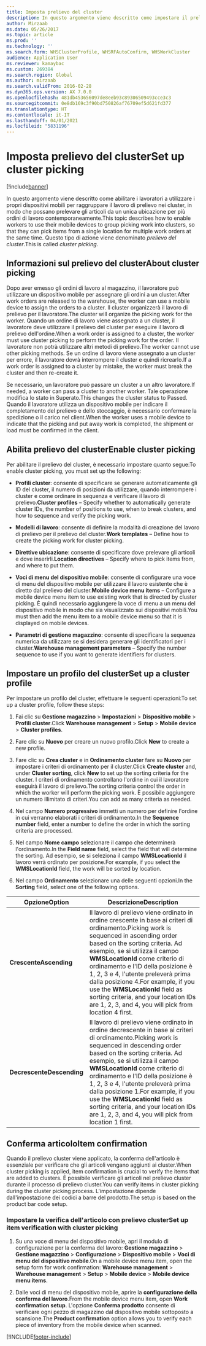 ```yaml
---
title: Imposta prelievo del cluster
description: In questo argomento viene descritto come impostare il prelievo cluster e l'utilizzo della conferma dell'articolo con prelievo cluster.
author: Mirzaab
ms.date: 05/26/2017
ms.topic: article
ms.prod: ''
ms.technology: ''
ms.search.form: WHSClusterProfile, WHSRFAutoConfirm, WHSWorkCluster
audience: Application User
ms.reviewer: kamaybac
ms.custom: 269384
ms.search.region: Global
ms.author: mirzaab
ms.search.validFrom: 2016-02-28
ms.dyn365.ops.version: AX 7.0.0
ms.openlocfilehash: 481db453656097de8eeb93c89306509493cce3c3
ms.sourcegitcommit: 0e8db169c3f90bd750826af76709ef5d621fd377
ms.translationtype: HT
ms.contentlocale: it-IT
ms.lasthandoff: 04/01/2021
ms.locfileid: "5831196"
---
```

# <a name="set-up-cluster-picking"></a><span data-ttu-id="d1c85-103">Imposta prelievo del cluster</span><span class="sxs-lookup"><span data-stu-id="d1c85-103">Set up cluster picking</span></span>

[!include[banner](../includes/banner.md)]

<span data-ttu-id="d1c85-104">In questo argomento viene descritto come abilitare i lavoratori a utilizzare i propri dispositivi mobili per raggruppare il lavoro di prelievo nei cluster, in modo che possano prelevare gli articoli da un unica ubicazione per più ordini di lavoro contemporaneamente.</span><span class="sxs-lookup"><span data-stu-id="d1c85-104">This topic describes how to enable workers to use their mobile devices to group picking work into clusters, so that they can pick items from a single location for multiple work orders at the same time.</span></span> <span data-ttu-id="d1c85-105">Questo tipo di azione viene denominato *prelievo del cluster*.</span><span class="sxs-lookup"><span data-stu-id="d1c85-105">This is called *cluster picking*.</span></span>

## <a name="about-cluster-picking"></a><span data-ttu-id="d1c85-106">Informazioni sul prelievo del cluster</span><span class="sxs-lookup"><span data-stu-id="d1c85-106">About cluster picking</span></span>

<span data-ttu-id="d1c85-107">Dopo aver emesso gli ordini di lavoro al magazzino, il lavoratore può utilizzare un dispositivo mobile per assegnare gli ordini a un cluster.</span><span class="sxs-lookup"><span data-stu-id="d1c85-107">After work orders are released to the warehouse, the worker can use a mobile device to assign the orders to a cluster.</span></span> <span data-ttu-id="d1c85-108">Il cluster organizzerà il lavoro di prelievo per il lavoratore.</span><span class="sxs-lookup"><span data-stu-id="d1c85-108">The cluster will organize the picking work for the worker.</span></span> <span data-ttu-id="d1c85-109">Quando un ordine di lavoro viene assegnato a un cluster, il lavoratore deve utilizzare il prelievo del cluster per eseguire il lavoro di prelievo dell'ordine.</span><span class="sxs-lookup"><span data-stu-id="d1c85-109">When a work order is assigned to a cluster, the worker must use cluster picking to perform the picking work for the order.</span></span> <span data-ttu-id="d1c85-110">Il lavoratore non potrà utilizzare altri metodi di prelievo.</span><span class="sxs-lookup"><span data-stu-id="d1c85-110">The worker cannot use other picking methods.</span></span> <span data-ttu-id="d1c85-111">Se un ordine di lavoro viene assegnato a un cluster per errore, il lavoratore dovrà interrompere il cluster e quindi ricrearlo.</span><span class="sxs-lookup"><span data-stu-id="d1c85-111">If a work order is assigned to a cluster by mistake, the worker must break the cluster and then re-create it.</span></span>

<span data-ttu-id="d1c85-112">Se necessario, un lavoratore può passare un cluster a un altro lavoratore.</span><span class="sxs-lookup"><span data-stu-id="d1c85-112">If needed, a worker can pass a cluster to another worker.</span></span> <span data-ttu-id="d1c85-113">Tale operazione modifica lo stato in Superato.</span><span class="sxs-lookup"><span data-stu-id="d1c85-113">This changes the cluster status to Passed.</span></span> <span data-ttu-id="d1c85-114">Quando il lavoratore utilizza un dispositivo mobile per indicare il completamento del prelievo e dello stoccaggio, è necessario confermare la spedizione o il carico nel client.</span><span class="sxs-lookup"><span data-stu-id="d1c85-114">When the worker uses a mobile device to indicate that the picking and put away work is completed, the shipment or load must be confirmed in the client.</span></span>

## <a name="enable-cluster-picking"></a><span data-ttu-id="d1c85-115">Abilita prelievo del cluster</span><span class="sxs-lookup"><span data-stu-id="d1c85-115">Enable cluster picking</span></span>

<span data-ttu-id="d1c85-116">Per abilitare il prelievo del cluster, è necessario impostare quanto segue:</span><span class="sxs-lookup"><span data-stu-id="d1c85-116">To enable cluster picking, you must set up the following:</span></span>

- <span data-ttu-id="d1c85-117">**Profili cluster**: consente di specificare se generare automaticamente gli ID del cluster, il numero di posizioni da utilizzare, quando interrompere i cluster e come ordinare in sequenza e verificare il lavoro di prelievo.</span><span class="sxs-lookup"><span data-stu-id="d1c85-117">**Cluster profiles** – Specify whether to automatically generate cluster   IDs, the number of positions to use, when to break clusters, and how to   sequence and verify the picking work.</span></span>

- <span data-ttu-id="d1c85-118">**Modelli di lavoro**: consente di definire la modalità di creazione del lavoro di prelievo per il prelievo del cluster.</span><span class="sxs-lookup"><span data-stu-id="d1c85-118">**Work templates** – Define how to create the picking work for cluster   picking.</span></span>

- <span data-ttu-id="d1c85-119">**Direttive ubicazione**: consente di specificare dove prelevare gli articoli e dove inserirli.</span><span class="sxs-lookup"><span data-stu-id="d1c85-119">**Location directives** – Specify where to pick items from, and where to put   them.</span></span>

- <span data-ttu-id="d1c85-120">**Voci di menu del dispositivo mobile**: consente di configurare una voce di menu del dispositivo mobile per utilizzare il lavoro esistente che è diretto dal prelievo del cluster.</span><span class="sxs-lookup"><span data-stu-id="d1c85-120">**Mobile device menu items** – Configure a mobile device menu item to use existing work that is directed by cluster picking.</span></span> <span data-ttu-id="d1c85-121">È quindi necessario aggiungere la voce di menu a un menu del dispositivo mobile in modo che sia visualizzato sui dispositivi mobili.</span><span class="sxs-lookup"><span data-stu-id="d1c85-121">You must then add the menu item to a mobile device menu so that it is displayed on mobile devices.</span></span>

- <span data-ttu-id="d1c85-122">**Parametri di gestione magazzino**: consente di specificare la sequenza numerica da utilizzare se si desidera generare gli identificatori per i cluster.</span><span class="sxs-lookup"><span data-stu-id="d1c85-122">**Warehouse management parameters** – Specify the number sequence to use if   you want to generate identifiers for clusters.</span></span>

## <a name="set-up-a-cluster-profile"></a><span data-ttu-id="d1c85-123">Impostare un profilo del cluster</span><span class="sxs-lookup"><span data-stu-id="d1c85-123">Set up a cluster profile</span></span>

<span data-ttu-id="d1c85-124">Per impostare un profilo del cluster, effettuare le seguenti operazioni:</span><span class="sxs-lookup"><span data-stu-id="d1c85-124">To set up a cluster profile, follow these steps:</span></span>

1. <span data-ttu-id="d1c85-125">Fai clic su **Gestione magazzino** \> **Impostazioni** \> **Dispositivo mobile** \>  **Profili cluster**.</span><span class="sxs-lookup"><span data-stu-id="d1c85-125">Click **Warehouse management** \> **Setup** \> **Mobile device** \>  **Cluster profiles**.</span></span>

1. <span data-ttu-id="d1c85-126">Fare clic su **Nuovo** per creare un nuovo profilo.</span><span class="sxs-lookup"><span data-stu-id="d1c85-126">Click **New** to create a new profile.</span></span>

1. <span data-ttu-id="d1c85-127">Fare clic su **Crea cluster** e in **Ordinamento cluster** fare su **Nuovo** per impostare i criteri di ordinamento per il cluster.</span><span class="sxs-lookup"><span data-stu-id="d1c85-127">Click **Create cluster** and, under **Cluster sorting**, click **New** to set up the sorting criteria for the cluster.</span></span> <span data-ttu-id="d1c85-128">I criteri di ordinamento controllano l'ordine in cui il lavoratore eseguirà il lavoro di prelievo.</span><span class="sxs-lookup"><span data-stu-id="d1c85-128">The sorting criteria control the order in which the worker will perform the picking work.</span></span> <span data-ttu-id="d1c85-129">È possibile aggiungere un numero illimitato di criteri.</span><span class="sxs-lookup"><span data-stu-id="d1c85-129">You can add as many criteria as needed.</span></span>

1. <span data-ttu-id="d1c85-130">Nel campo **Numero progressivo** immetti un numero per definire l'ordine in cui verranno elaborati i criteri di ordinamento.</span><span class="sxs-lookup"><span data-stu-id="d1c85-130">In the **Sequence number** field, enter a number to define the order in  which the sorting criteria are processed.</span></span>

1. <span data-ttu-id="d1c85-131">Nel campo **Nome campo** selezionare il campo che determinerà l'ordinamento.</span><span class="sxs-lookup"><span data-stu-id="d1c85-131">In the **Field name** field, select the field that will determine the sorting.</span></span> <span data-ttu-id="d1c85-132">Ad esempio, se si seleziona il campo **WMSLocationId** il lavoro verrà ordinato per posizione.</span><span class="sxs-lookup"><span data-stu-id="d1c85-132">For example, if you select the **WMSLocationId** field, the work will be sorted by location.</span></span>

1. <span data-ttu-id="d1c85-133">Nel campo **Ordinamento** selezionare una delle seguenti opzioni.</span><span class="sxs-lookup"><span data-stu-id="d1c85-133">In the **Sorting** field, select one of the following options.</span></span>

| <span data-ttu-id="d1c85-134">**Opzione**</span><span class="sxs-lookup"><span data-stu-id="d1c85-134">**Option**</span></span>     | <span data-ttu-id="d1c85-135">**Descrizione**</span><span class="sxs-lookup"><span data-stu-id="d1c85-135">**Description**</span></span>                                                                                                                                                                                                                    |
|----------------|------------------------------------------------------------------------------------------------------------------------------------------------------------------------------------------------------------------------------------|
| <span data-ttu-id="d1c85-136">**Crescente**</span><span class="sxs-lookup"><span data-stu-id="d1c85-136">**Ascending**</span></span>  | <span data-ttu-id="d1c85-137">Il lavoro di prelievo viene ordinato in ordine crescente in base ai criteri di ordinamento.</span><span class="sxs-lookup"><span data-stu-id="d1c85-137">Picking work is sequenced in ascending order based on the sorting criteria.</span></span> <span data-ttu-id="d1c85-138">Ad esempio, se si utilizza il campo **WMSLocationId** come criterio di ordinamento e l'ID della posizione è 1, 2, 3 e 4, l'utente preleverà prima dalla posizione 4.</span><span class="sxs-lookup"><span data-stu-id="d1c85-138">For example, if you use the **WMSLocationId** field as sorting criteria, and your location IDs are 1, 2, 3, and 4, you will pick from location 4 first.</span></span> |
| <span data-ttu-id="d1c85-139">**Decrescente**</span><span class="sxs-lookup"><span data-stu-id="d1c85-139">**Descending**</span></span> | <span data-ttu-id="d1c85-140">Il lavoro di prelievo viene ordinato in ordine decrescente in base ai criteri di ordinamento.</span><span class="sxs-lookup"><span data-stu-id="d1c85-140">Picking work is sequenced in descending order based on the sorting criteria.</span></span> <span data-ttu-id="d1c85-141">Ad esempio, se si utilizza il campo **WMSLocationId** come criterio di ordinamento e l'ID della posizione è 1, 2, 3 e 4, l'utente preleverà prima dalla posizione 1.</span><span class="sxs-lookup"><span data-stu-id="d1c85-141">For example, if you use the **WMSLocationId** field as sorting criteria, and your location IDs are 1, 2, 3, and 4, you will pick from location 1 first.</span></span> |

## <a name="item-confirmation"></a><span data-ttu-id="d1c85-142">Conferma articolo</span><span class="sxs-lookup"><span data-stu-id="d1c85-142">Item confirmation</span></span>

<span data-ttu-id="d1c85-143">Quando il prelievo cluster viene applicato, la conferma dell'articolo è essenziale per verificare che gli articoli vengano aggiunti ai cluster.</span><span class="sxs-lookup"><span data-stu-id="d1c85-143">When cluster picking is applied, item confirmation is crucial to verify the items that are added to clusters.</span></span> <span data-ttu-id="d1c85-144">È possibile verificare gli articoli nel prelievo cluster durante il processo di prelievo cluster.</span><span class="sxs-lookup"><span data-stu-id="d1c85-144">You can verify items in cluster picking during the cluster picking process.</span></span> <span data-ttu-id="d1c85-145">L'impostazione dipende dall'impostazione dei codici a barre del prodotto.</span><span class="sxs-lookup"><span data-stu-id="d1c85-145">The setup is based on the product bar code setup.</span></span>

### <a name="set-up-item-verification-with-cluster-picking"></a><span data-ttu-id="d1c85-146">Impostare la verifica dell'articolo con prelievo cluster</span><span class="sxs-lookup"><span data-stu-id="d1c85-146">Set up item verification with cluster picking</span></span>

1. <span data-ttu-id="d1c85-147">Su una voce di menu del dispositivo mobile, apri il modulo di configurazione per la conferma del lavoro:  **Gestione magazzino** \> **Gestione magazzino** \> **Configurazione** \>  **Dispositivo mobile** \> **Voci di menu del dispositivo mobile**.</span><span class="sxs-lookup"><span data-stu-id="d1c85-147">On a mobile device menu item, open the setup form for work confirmation:  **Warehouse management** \> **Warehouse management** \> **Setup** \>  **Mobile device** \> **Mobile device menu items**.</span></span>

1. <span data-ttu-id="d1c85-148">Dalle voci di menu del dispositivo mobile, aprire la **configurazione della conferma del lavoro**.</span><span class="sxs-lookup"><span data-stu-id="d1c85-148">From the mobile device menu item, open **Work confirmation setup**.</span></span> <span data-ttu-id="d1c85-149">L'opzione **Conferma prodotto** consente di verificare ogni pezzo di magazzino dal dispositivo mobile sottoposto a scansione.</span><span class="sxs-lookup"><span data-stu-id="d1c85-149">The **Product confirmation** option allows you to verify each piece of inventory from the mobile device when scanned.</span></span>


[!INCLUDE[footer-include](../../includes/footer-banner.md)]